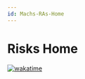 ```yaml
---
id: Machs-RAs-Home
---
```


# Risks Home

[![wakatime](https://wakatime.com/badge/github/dotRP/dotRP_Docs.svg)](https://wakatime.com/badge/github/dotRP/dotRP_Docs)